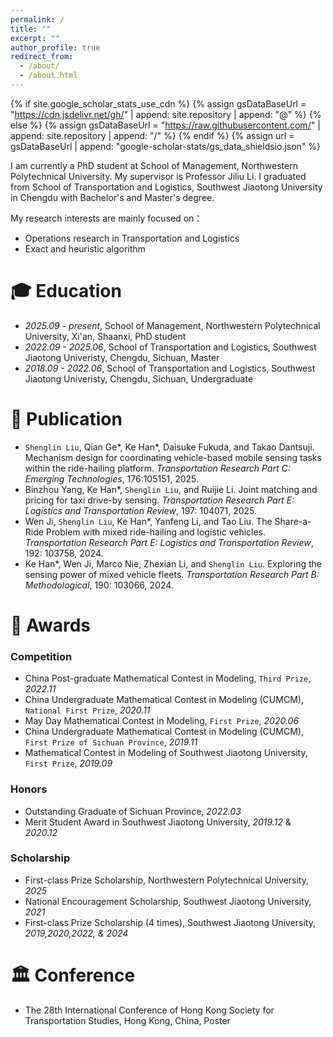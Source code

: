 ```yaml
---
permalink: /
title: ""
excerpt: ""
author_profile: true
redirect_from: 
  - /about/
  - /about.html
---
```


{% if site.google_scholar_stats_use_cdn %}
{% assign gsDataBaseUrl = "https://cdn.jsdelivr.net/gh/" | append: site.repository | append: "@" %}
{% else %}
{% assign gsDataBaseUrl = "https://raw.githubusercontent.com/" | append: site.repository | append: "/" %}
{% endif %}
{% assign url = gsDataBaseUrl | append: "google-scholar-stats/gs_data_shieldsio.json" %}

<span class='anchor' id='about-me'></span>

I am currently a PhD student at School of Management, Northwestern Polytechnical University. My supervisor is Professor Jiliu Li. I graduated from School of Transportation and Logistics, Southwest Jiaotong University in Chengdu with Bachelor's and Master's degree.

[//]: # ( <a href='https://scholar.google.com/citations?user=WMkMTb4AAAAJ'><img src="https://img.shields.io/endpoint?url={{ url | url_encode }}&logo=Google%20Scholar&labelColor=f6f6f6&color=9cf&style=flat&label=引用"></a>。)

My research interests are mainly focused on：
- Operations research in Transportation and Logistics
- Exact and heuristic algorithm


<span class='anchor' id='-xl'></span>

# 🎓 Education

[//]: # (- *2016.06 - 2022.12*, <a href="https://www.hust.edu.cn/"><img class="svg" src="/images/HUST_logo.svg" width="23pt"></a> 华中科技大学 机械科学与工程学院, 湖北武汉, 推免直博 )
- *2025.09 - present*, School of Management, Northwestern Polytechnical University, Xi'an, Shaanxi, PhD student
- *2022.09 - 2025.06*, School of Transportation and Logistics, Southwest Jiaotong Univeristy, Chengdu, Sichuan, Master
- *2018.09 - 2022.06*, School of Transportation and Logistics, Southwest Jiaotong Univeristy, Chengdu, Sichuan, Undergraduate
 
<span class='anchor' id='-lwzl'></span>

# 📝 Publication

[//]: # (- Bo Feng, Jianbo Wu, Hongming Tu, `Jian Tang`, Yihua Kang. A Review of Magnetic Flux Leakage Nondestructive Testing. *Materials*. 2022, 15 &#40;20&#41;: 7362. &#40;JCR:Q1; IF:3.748&#41;[[网页]]&#40;https://dx.doi.org/10.3390/ma15207362&#41; [[预览]]&#40;https://github.com/tangjyan/tangjyan.github.io/blob/main/pdf/FengB-2022-A%20Review%20of%20Magnetic%20Flux%20Leakage%20Nondestructive%20Testing.pdf&#41; [[下载]]&#40;/pdf/FengB-2022-A%20Review%20of%20Magnetic%20Flux%20Leakage%20Nondestructive%20Testing.pdf&#41;)

- `Shenglin Liu`, Qian Ge*, Ke Han*, Daisuke Fukuda, and Takao Dantsuji. Mechanism design for coordinating vehicle-based mobile sensing tasks within the ride-hailing platform. *Transportation Research Part C: Emerging Technologies*, 176:105151, 2025.
- Binzhou Yang, Ke Han*, `Shenglin Liu`, and Ruijie Li. Joint matching and pricing for taxi drive-by sensing. *Transportation Research Part E: Logistics and Transportation Review*, 197: 104071, 2025.
- Wen Ji, `Shenglin Liu`, Ke Han*, Yanfeng Li, and Tao Liu. The Share-a-Ride Problem with mixed ride-hailing and logistic vehicles. *Transportation Research Part E: Logistics and Transportation Review*, 192: 103758, 2024.
- Ke Han*, Wen Ji, Marco Nie, Zhexian Li, and `Shenglin Liu`. Exploring the sensing power of mixed vehicle fleets. *Transportation Research Part B: Methodological*, 190: 103066, 2024.


<span class='anchor' id='-ryjx'></span>

# 🏅 Awards

### Competition

- China Post-graduate Mathematical Contest in Modeling, `Third Prize`, *2022.11*
- China Undergraduate Mathematical Contest in Modeling (CUMCM), `National First Prize`, *2020.11*
- May Day Mathematical Contest in Modeling, `First Prize`, *2020.06*
- China Undergraduate Mathematical Contest in Modeling (CUMCM), `First Prize of Sichuan Province`, *2019.11*
- Mathematical Contest in Modeling of Southwest Jiaotong University, `First Prize`, *2019.09*

### Honors
- Outstanding Graduate of Sichuan Province, *2022.03*
- Merit Student Award in Southwest Jiaotong University, *2019.12* & *2020.12*

### Scholarship
- First-class Prize Scholarship, Northwestern Polytechnical University, *2025*
- National Encouragement Scholarship, Southwest Jiaotong University, *2021*
- First-class Prize Scholarship (4 times), Southwest Jiaotong University, *2019,2020,2022, & 2024*

<span class='anchor' id='-xshy'></span>

# 🏛️ Conference

- The 28th International Conference of Hong Kong Society for Transportation Studies, Hong Kong, China, Poster

<span class='anchor' id='-gzsx'></span>

[//]: # (# 💻 工作实习)

